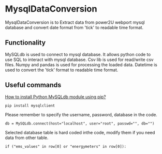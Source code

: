 # MysqlDataConversion
MysqlDataConversion is to Extract data from power2U webport mysql database and convert date format from 'tick' to readable time format. 

## Functionality

MySQLdb is used to connect to mysql database. It allows python code to use SQL to interact with mysql database. Csv lib is used for read/write csv files. Numpy and pandas is used for processing the loaded data. Datetime is used to convert the 'tick' format to readable time format.

## Useful commands

[How to install Python MySQLdb module using pip?](https://stackoverflow.com/questions/25865270/how-to-install-python-mysqldb-module-using-pip)

    pip install mysqlclient

Please remember to specify the username, password, database in the code.

    db = MySQLdb.connect(host="localhost", user="root", passwd="", db="")

Selected database table is hard coded inthe code, modify them if you need data from other table.

    if ("ems_values" in row[0] or "energymeters" in row[0]):

